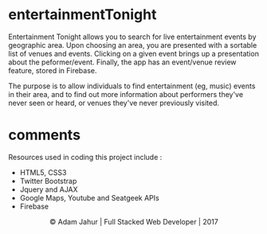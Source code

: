 # entertainmentTonight
Entertainment Tonight allows you to search for live entertainment events by geographic area.  Upon choosing an area, you are presented with a sortable list of venues and events.  Clicking on a given event brings up a presentation about the peformer/event.  Finally, the app has an event/venue review feature, stored in Firebase. 

The purpose is to allow individuals to find entertainment (eg, music) events in their area, and to find out more information about performers they've never seen or heard, or venues they've never previously visited. 

# comments
Resources used in coding this project include :

- HTML5, CSS3
- Twitter Bootstrap
- Jquery and AJAX
- Google Maps, Youtube and Seatgeek APIs
- Firebase


<p align="center">
&copy; Adam Jahur | Full Stacked Web Developer | 2017
</p>